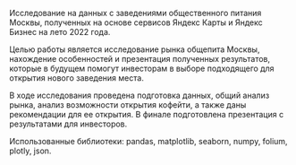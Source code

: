Исследование на данных с заведениями общественного питания Москвы, полученных на основе сервисов Яндекс Карты и Яндекс Бизнес на лето 2022 года.

Целью работы является исследование рынка общепита Москвы, нахождение особенностей и презентация полученных результатов, которые в будущем помогут инвесторам в выборе подходящего для открытия нового заведения места.

В ходе исследования проведена подготовка данных, общий анализ рынка, анализ возможности открытия кофейти, а также даны рекомендации для ее открытия. В финале  подготовлена презентация с результатами для инвесторов.

Использованные библиотеки: pandas, matplotlib, seaborn, numpy, folium, plotly, json.
